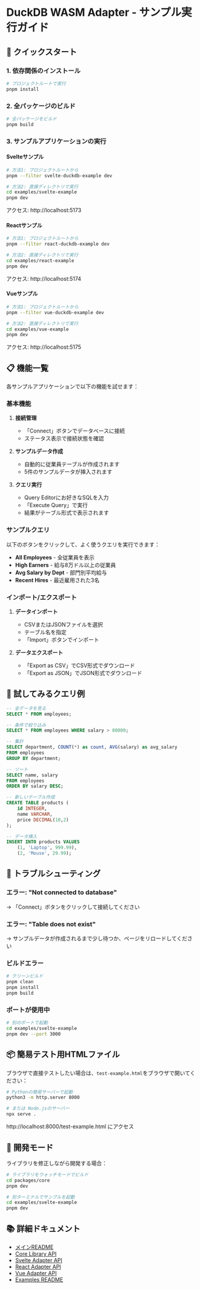 # DuckDB WASM Adapter - サンプル実行ガイド

## 🚀 クイックスタート

### 1. 依存関係のインストール

```bash
# プロジェクトルートで実行
pnpm install
```

### 2. 全パッケージのビルド

```bash
# 全パッケージをビルド
pnpm build
```

### 3. サンプルアプリケーションの実行

#### Svelteサンプル

```bash
# 方法1: プロジェクトルートから
pnpm --filter svelte-duckdb-example dev

# 方法2: 直接ディレクトリで実行
cd examples/svelte-example
pnpm dev
```

アクセス: http://localhost:5173

#### Reactサンプル

```bash
# 方法1: プロジェクトルートから
pnpm --filter react-duckdb-example dev

# 方法2: 直接ディレクトリで実行
cd examples/react-example
pnpm dev
```

アクセス: http://localhost:5174

#### Vueサンプル

```bash
# 方法1: プロジェクトルートから
pnpm --filter vue-duckdb-example dev

# 方法2: 直接ディレクトリで実行
cd examples/vue-example
pnpm dev
```

アクセス: http://localhost:5175

## 📋 機能一覧

各サンプルアプリケーションで以下の機能を試せます：

### 基本機能
1. **接続管理**
   - 「Connect」ボタンでデータベースに接続
   - ステータス表示で接続状態を確認

2. **サンプルデータ作成**
   - 自動的に従業員テーブルが作成されます
   - 5件のサンプルデータが挿入されます

3. **クエリ実行**
   - Query Editorにお好きなSQLを入力
   - 「Execute Query」で実行
   - 結果がテーブル形式で表示されます

### サンプルクエリ

以下のボタンをクリックして、よく使うクエリを実行できます：

- **All Employees** - 全従業員を表示
- **High Earners** - 給与8万ドル以上の従業員
- **Avg Salary by Dept** - 部門別平均給与
- **Recent Hires** - 最近雇用された3名

### インポート/エクスポート

1. **データインポート**
   - CSVまたはJSONファイルを選択
   - テーブル名を指定
   - 「Import」ボタンでインポート

2. **データエクスポート**
   - 「Export as CSV」でCSV形式でダウンロード
   - 「Export as JSON」でJSON形式でダウンロード

## 🎯 試してみるクエリ例

```sql
-- 全データを見る
SELECT * FROM employees;

-- 条件で絞り込み
SELECT * FROM employees WHERE salary > 80000;

-- 集計
SELECT department, COUNT(*) as count, AVG(salary) as avg_salary 
FROM employees 
GROUP BY department;

-- ソート
SELECT name, salary 
FROM employees 
ORDER BY salary DESC;

-- 新しいテーブル作成
CREATE TABLE products (
    id INTEGER,
    name VARCHAR,
    price DECIMAL(10,2)
);

-- データ挿入
INSERT INTO products VALUES 
    (1, 'Laptop', 999.99),
    (2, 'Mouse', 29.99);
```

## 🐛 トラブルシューティング

### エラー: "Not connected to database"
→ 「Connect」ボタンをクリックして接続してください

### エラー: "Table does not exist"
→ サンプルデータが作成されるまで少し待つか、ページをリロードしてください

### ビルドエラー
```bash
# クリーンビルド
pnpm clean
pnpm install
pnpm build
```

### ポートが使用中
```bash
# 別のポートで起動
cd examples/svelte-example
pnpm dev --port 3000
```

## 📦 簡易テスト用HTMLファイル

ブラウザで直接テストしたい場合は、`test-example.html`をブラウザで開いてください：

```bash
# Pythonの簡易サーバーで起動
python3 -m http.server 8000

# または Node.jsのサーバー
npx serve .
```

http://localhost:8000/test-example.html にアクセス

## 🔧 開発モード

ライブラリを修正しながら開発する場合：

```bash
# ライブラリをウォッチモードでビルド
cd packages/core
pnpm dev

# 別ターミナルでサンプルを起動
cd examples/svelte-example
pnpm dev
```

## 📚 詳細ドキュメント

- [メインREADME](./README.md)
- [Core Library API](./packages/core/README.md)
- [Svelte Adapter API](./packages/svelte-adapter/README.md)
- [React Adapter API](./packages/react-adapter/README.md)
- [Vue Adapter API](./packages/vue-adapter/README.md)
- [Examples README](./examples/README.md)